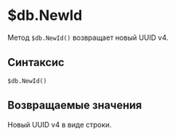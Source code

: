 # $db.NewId
Метод `$db.NewId()` возвращает новый UUID v4.  

## Синтаксис

```
$db.NewId()
```  

## Возвращаемые значения  
Новый UUID v4 в виде строки.